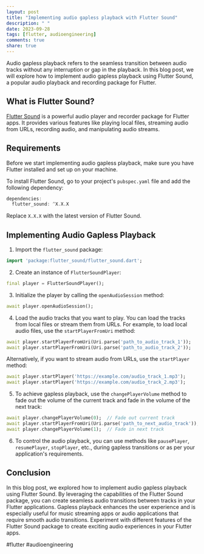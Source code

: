 ```yaml
---
layout: post
title: "Implementing audio gapless playback with Flutter Sound"
description: " "
date: 2023-09-28
tags: [flutter, audioengineering]
comments: true
share: true
---
```


Audio gapless playback refers to the seamless transition between audio tracks without any interruption or gap in the playback. In this blog post, we will explore how to implement audio gapless playback using Flutter Sound, a popular audio playback and recording package for Flutter.

## What is Flutter Sound?

[Flutter Sound](https://pub.dev/packages/flutter_sound) is a powerful audio player and recorder package for Flutter apps. It provides various features like playing local files, streaming audio from URLs, recording audio, and manipulating audio streams.

## Requirements

Before we start implementing audio gapless playback, make sure you have Flutter installed and set up on your machine.

To install Flutter Sound, go to your project's `pubspec.yaml` file and add the following dependency:

```dart
dependencies:
  flutter_sound: ^X.X.X
```

Replace `X.X.X` with the latest version of Flutter Sound.

## Implementing Audio Gapless Playback

1. Import the `flutter_sound` package:

```dart
import 'package:flutter_sound/flutter_sound.dart';
```

2. Create an instance of `FlutterSoundPlayer`:

```dart
final player = FlutterSoundPlayer();
```

3. Initialize the player by calling the `openAudioSession` method:

```dart
await player.openAudioSession();
```

4. Load the audio tracks that you want to play. You can load the tracks from local files or stream them from URLs. For example, to load local audio files, use the `startPlayerFromUri` method:

```dart
await player.startPlayerFromUri(Uri.parse('path_to_audio_track_1'));
await player.startPlayerFromUri(Uri.parse('path_to_audio_track_2'));
```

Alternatively, if you want to stream audio from URLs, use the `startPlayer` method:

```dart
await player.startPlayer('https://example.com/audio_track_1.mp3');
await player.startPlayer('https://example.com/audio_track_2.mp3');
```

5. To achieve gapless playback, use the `changePlayerVolume` method to fade out the volume of the current track and fade in the volume of the next track:

```dart
await player.changePlayerVolume(0);  // Fade out current track
await player.startPlayerFromUri(Uri.parse('path_to_next_audio_track'));
await player.changePlayerVolume(1);  // Fade in next track
```

6. To control the audio playback, you can use methods like `pausePlayer`, `resumePlayer`, `stopPlayer`, etc., during gapless transitions or as per your application's requirements.

## Conclusion

In this blog post, we explored how to implement audio gapless playback using Flutter Sound. By leveraging the capabilities of the Flutter Sound package, you can create seamless audio transitions between tracks in your Flutter applications. Gapless playback enhances the user experience and is especially useful for music streaming apps or audio applications that require smooth audio transitions. Experiment with different features of the Flutter Sound package to create exciting audio experiences in your Flutter apps.

#flutter #audioengineering